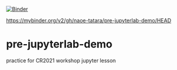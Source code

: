 [![Binder](https://mybinder.org/badge_logo.svg)](https://mybinder.org/v2/gh/naoe-tatara/pre-jupyterlab-demo/HEAD)

https://mybinder.org/v2/gh/naoe-tatara/pre-jupyterlab-demo/HEAD
# pre-jupyterlab-demo
practice for CR2021 workshop jupyter lesson
